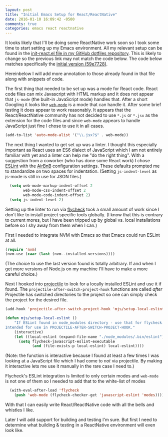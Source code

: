 ```yaml
---
layout: post
title: "Initial Emacs Setup for React/ReactNative"
date: 2016-01-10 16:09:42 -0500
comments: true
categories: emacs react reactnative
---
```


It looks likely that I'll be doing some ReactNative work soon so I
took some time to start setting up my Emacs environment. All my
relevant setup can be found in the
[init-react.el file in my GitHub dotfiles repository](https://github.com/verdammelt/dotfiles/blob/master/.emacs.d/init-react.el).
This is likely to change so the previous link may not match the code
below. The code below matches specifically the
[initial version (59e7728)](https://github.com/verdammelt/dotfiles/commit/59e7728c3743961b49fcdd8012703c4a46b9ee65).

Hereinbelow I will add more annotation to those already found in that
file along with snippets of code.

The first thing that needed to be set up was a mode for React code.
React code files can mix Javascript with HTML markup and it does not
appear that `js-mode` (the built-in JavaScript mode) handles that.
After a short Googling it looks like
[`web-mode`](http://web-mode.org/) is a mode that can handle it. After
some brief testing it does appear to work reasonably. It appears that
the React/ReactNative community has not decided to use `*.js` or
`*.jsx` as the extension for the code files and since `web-mode`
appears to handle JavaScript just fine I chose to use it in all cases.

```lisp
(add-to-list 'auto-mode-alist '("\\.jsx?$" . web-mode))
```

The next thing I wanted to get set up was a linter. I thought this
especially important as React uses an ES6 dialect of JavaScript which I
am not entirely familiar with yet and a linter can help me "do the
right thing". With a suggestion from a coworker (who has done some
React work) I chose [ESLint](http://eslint.org/) with the
[AirBnB](https://www.npmjs.com/package/eslint-config-airbnb)
configuration settings. These defaults prompted me to standardize on two
spaces for indentation. (Setting `js-indent-level` as js-mode is still
in use for JSON files.)

```lisp
  (setq web-mode-markup-indent-offset 2
        web-mode-css-indent-offset 2
        web-mode-code-indent-offset 2)
  (setq js-indent-level 2)
```

Setting up the linter to run via [flycheck](http://www.flycheck.org/)
took a small amount of work since I don't like to install project
specific tools globally. (I know that this is contrary to current
mores, but I have been tripped up by global vs. local installations
before so I shy away from them when I can.)

First I needed to integrate NVM with Emacs so that Emacs could run
ESLint at all.

```lisp
(require 'nvm)
(nvm-use (caar (last (nvm--installed-versions))))
```

(The choice to use the last version found is totally arbitrary. If and
when I get more versions of Node.js on my machine I'll have to make a
more careful choice.)

Next I hooked into [projectile](http://batsov.com/projectile/) to look
for a locally installed ESLint and use it if found. The
`projectile-after-switch-project-hook` functions are called *after*
Projectile has switched directories to the project so one can simply
check the project for the desired file.

```lisp
(add-hook 'projectile-after-switch-project-hook 'mjs/setup-local-eslint)

(defun mjs/setup-local-eslint ()
    "If ESLint found in node_modules directory - use that for flycheck.
Intended for use in PROJECTILE-AFTER-SWITCH-PROJECT-HOOK."
    (interactive)
    (let ((local-eslint (expand-file-name "./node_modules/.bin/eslint")))
      (setq flycheck-javascript-eslint-executable
            (and (file-exists-p local-eslint) local-eslint))))
```

(Note: the function is interactive because I found at least a few
times I was looking at a JavaScript file which I had come to *not* via
projectile. By making it interactive lets me use it manually in the
rare case I need to.)

Flycheck's ESLint integration is limited to only certain modes and
`web-mode` is not one of them so I needed to add that to the
white-list of modes

```lisp
  (with-eval-after-load 'flycheck
    (push 'web-mode (flycheck-checker-get 'javascript-eslint 'modes))))
```

With that I can easily write React/ReactNative code with all the bells
and whistles I like.

Later I will add support for building and testing I'm sure. But first
I need to determine what building & testing in a ReactNative
environment will even look like.






